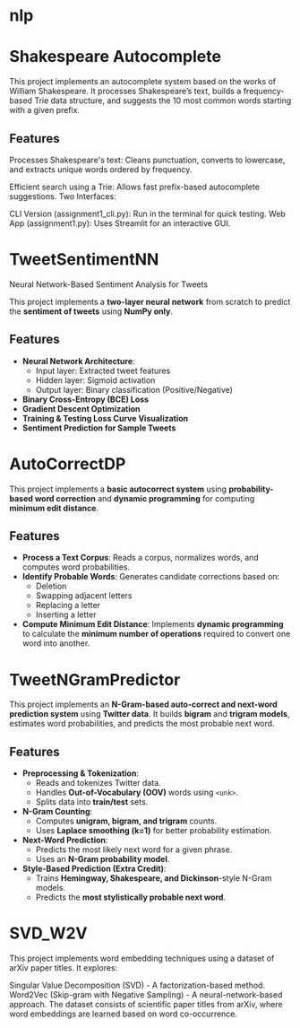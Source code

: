 # nlp

# Shakespeare Autocomplete

This project implements an autocomplete system based on the works of William Shakespeare. It processes Shakespeare’s text, builds a frequency-based Trie data structure, and suggests the 10 most common words starting with a given prefix.

## Features
Processes Shakespeare's text: Cleans punctuation, converts to lowercase, and extracts unique words ordered by frequency.

Efficient search using a Trie: Allows fast prefix-based autocomplete suggestions.
Two Interfaces:

CLI Version (assignment1_cli.py): Run in the terminal for quick testing.
Web App (assignment1.py): Uses Streamlit for an interactive GUI.


# TweetSentimentNN

Neural Network-Based Sentiment Analysis for Tweets

This project implements a **two-layer neural network** from scratch to predict the **sentiment of tweets** using **NumPy only**.

## Features
- **Neural Network Architecture**:
  - Input layer: Extracted tweet features
  - Hidden layer: Sigmoid activation
  - Output layer: Binary classification (Positive/Negative)
- **Binary Cross-Entropy (BCE) Loss**
- **Gradient Descent Optimization**
- **Training & Testing Loss Curve Visualization**
- **Sentiment Prediction for Sample Tweets**



# AutoCorrectDP

This project implements a **basic autocorrect system** using **probability-based word correction** and **dynamic programming** for computing **minimum edit distance**.

## Features
- **Process a Text Corpus**: Reads a corpus, normalizes words, and computes word probabilities.
- **Identify Probable Words**: Generates candidate corrections based on:
  - Deletion
  - Swapping adjacent letters
  - Replacing a letter
  - Inserting a letter
- **Compute Minimum Edit Distance**: Implements **dynamic programming** to calculate the **minimum number of operations** required to convert one word into another.



# TweetNGramPredictor

This project implements an **N-Gram-based auto-correct and next-word prediction system** using **Twitter data**. It builds **bigram** and **trigram models**, estimates word probabilities, and predicts the most probable next word.

## Features
- **Preprocessing & Tokenization**:
  - Reads and tokenizes Twitter data.
  - Handles **Out-of-Vocabulary (OOV)** words using `<unk>`.
  - Splits data into **train/test** sets.
- **N-Gram Counting**:
  - Computes **unigram, bigram, and trigram** counts.
  - Uses **Laplace smoothing (k=1)** for better probability estimation.
- **Next-Word Prediction**:
  - Predicts the most likely next word for a given phrase.
  - Uses an **N-Gram probability model**.
- **Style-Based Prediction (Extra Credit)**:
  - Trains **Hemingway, Shakespeare, and Dickinson**-style N-Gram models.
  - Predicts the **most stylistically probable next word**.



# SVD_W2V

This project implements word embedding techniques using a dataset of arXiv paper titles. It explores:

Singular Value Decomposition (SVD) - A factorization-based method.
Word2Vec (Skip-gram with Negative Sampling) - A neural-network-based approach.
The dataset consists of scientific paper titles from arXiv, where word embeddings are learned based on word co-occurrence.

